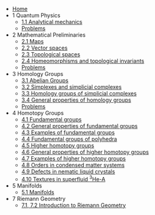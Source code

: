- [Home](README.md)
- 1 Quantum Physics
  - [1.1 Analytical mechanics](1/1.1.md)
  - [Problems](1/1_problems.md)
- 2 Mathematical Preliminaries
  - [2.1 Maps](2/2.1.md)
  - [2.2 Vector spaces](2/2.2.md)
  - [2.3 Topological spaces](2/2.3.md)
  - [2.4 Homeomorphisms and topological invariants](2/2.4.md)
  - [Problems](2/2_problems.md)
- 3 Homology Groups
  - [3.1 Abelian Groups](3/3.1.md)
  - [3.2 Simplexes and simplicial complexes](3/3.2.md)
  - [3.3 Homology groups of simplicial complexes](3/3.3.md)
  - [3.4 General properties of homology groups](3/3.4.md)
  - [Problems](3/3_problems.md)
- 4 Homotopy Groups
  - [4.1 Fundamental groups](4/4.1.md) 
  - [4.2 General properties of fundamental groups](4/4.2.md)
  - [4.3 Examples of fundamental groups](4/4.3.md)
  - [4.4 Fundamental groups of polyhedra](4/4.4.md)
  - [4.5 Higher homotopy groups](4/4.5.md)
  - [4.6 General properties of higher homotopy groups](4/4.6.md)
  - [4.7 Examples of higher homotopy groups](4/4.7.md)
  - [4.8 Orders in condensed matter systems](4/4.8.md)
  - [4.9 Defects in nematic liquid crystals](4/4.9.md)
  - [4.10 Textures in superfluid $^3$He-A](4/4.10.md)
- 5 Manifolds
  - [5.1 Manifolds](5/5.1.md)
- 7 Riemann Geometry
  - [7.1, 7.2 Introduction to Riemann Geometry](7/7.1_7.2.md)
